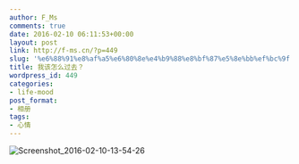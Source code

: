 ```yaml
---
author: F_Ms
comments: true
date: 2016-02-10 06:11:53+00:00
layout: post
link: http://f-ms.cn/?p=449
slug: '%e6%88%91%e8%af%a5%e6%80%8e%e4%b9%88%e8%bf%87%e5%8e%bb%ef%bc%9f'
title: 我该怎么过去？
wordpress_id: 449
categories:
- life-mood
post_format:
- 相册
tags:
- 心情
---
```


![Screenshot_2016-02-10-13-54-26](/img/post/wp/2016/02/Screenshot_2016-02-10-13-54-26-576x1024.png)
